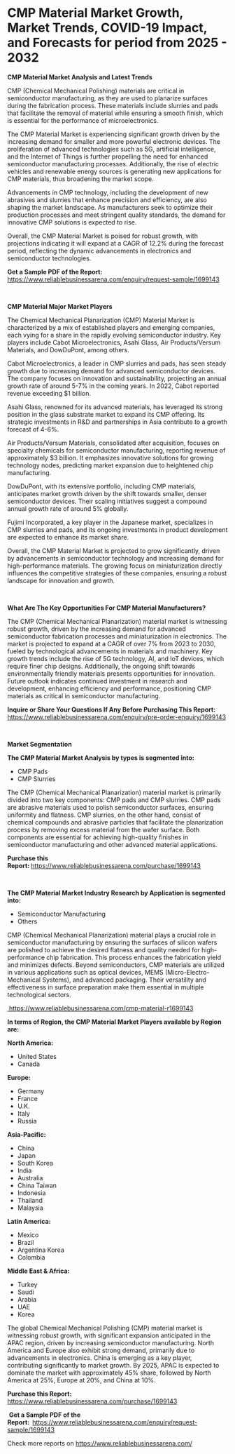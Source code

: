 <p><h1>CMP Material Market Growth, Market Trends, COVID-19 Impact, and Forecasts for period from 2025 - 2032</h1></p><p><strong>CMP Material Market Analysis and Latest Trends</strong></p>
<p><p>CMP (Chemical Mechanical Polishing) materials are critical in semiconductor manufacturing, as they are used to planarize surfaces during the fabrication process. These materials include slurries and pads that facilitate the removal of material while ensuring a smooth finish, which is essential for the performance of microelectronics.</p><p>The CMP Material Market is experiencing significant growth driven by the increasing demand for smaller and more powerful electronic devices. The proliferation of advanced technologies such as 5G, artificial intelligence, and the Internet of Things is further propelling the need for enhanced semiconductor manufacturing processes. Additionally, the rise of electric vehicles and renewable energy sources is generating new applications for CMP materials, thus broadening the market scope.</p><p>Advancements in CMP technology, including the development of new abrasives and slurries that enhance precision and efficiency, are also shaping the market landscape. As manufacturers seek to optimize their production processes and meet stringent quality standards, the demand for innovative CMP solutions is expected to rise.</p><p>Overall, the CMP Material Market is poised for robust growth, with projections indicating it will expand at a CAGR of 12.2% during the forecast period, reflecting the dynamic advancements in electronics and semiconductor technologies.</p></p>
<p><strong>Get a Sample PDF of the Report:&nbsp;</strong> <a href="https://www.reliablebusinessarena.com/enquiry/request-sample/1699143?utm_campaign=1891&utm_medium=2&utm_source=Github&utm_content=ia&utm_term=09012025&utm_id=cmp-material">https://www.reliablebusinessarena.com/enquiry/request-sample/1699143</a></p>
<p>&nbsp;</p>
<p><strong>CMP Material Major Market Players</strong></p>
<p><p>The Chemical Mechanical Planarization (CMP) Material Market is characterized by a mix of established players and emerging companies, each vying for a share in the rapidly evolving semiconductor industry. Key players include Cabot Microelectronics, Asahi Glass, Air Products/Versum Materials, and DowDuPont, among others. </p><p>Cabot Microelectronics, a leader in CMP slurries and pads, has seen steady growth due to increasing demand for advanced semiconductor devices. The company focuses on innovation and sustainability, projecting an annual growth rate of around 5-7% in the coming years. In 2022, Cabot reported revenue exceeding $1 billion.</p><p>Asahi Glass, renowned for its advanced materials, has leveraged its strong position in the glass substrate market to expand its CMP offering. Its strategic investments in R&D and partnerships in Asia contribute to a growth forecast of 4-6%.</p><p>Air Products/Versum Materials, consolidated after acquisition, focuses on specialty chemicals for semiconductor manufacturing, reporting revenue of approximately $3 billion. It emphasizes innovative solutions for growing technology nodes, predicting market expansion due to heightened chip manufacturing.</p><p>DowDuPont, with its extensive portfolio, including CMP materials, anticipates market growth driven by the shift towards smaller, denser semiconductor devices. Their scaling initiatives suggest a compound annual growth rate of around 5% globally.</p><p>Fujimi Incorporated, a key player in the Japanese market, specializes in CMP slurries and pads, and its ongoing investments in product development are expected to enhance its market share.</p><p>Overall, the CMP Material Market is projected to grow significantly, driven by advancements in semiconductor technology and increasing demand for high-performance materials. The growing focus on miniaturization directly influences the competitive strategies of these companies, ensuring a robust landscape for innovation and growth.</p></p>
<p>&nbsp;</p>
<p><strong>What Are The Key Opportunities For CMP Material Manufacturers?</strong></p>
<p><p>The CMP (Chemical Mechanical Planarization) material market is witnessing robust growth, driven by the increasing demand for advanced semiconductor fabrication processes and miniaturization in electronics. The market is projected to expand at a CAGR of over 7% from 2023 to 2030, fueled by technological advancements in materials and machinery. Key growth trends include the rise of 5G technology, AI, and IoT devices, which require finer chip designs. Additionally, the ongoing shift towards environmentally friendly materials presents opportunities for innovation. Future outlook indicates continued investment in research and development, enhancing efficiency and performance, positioning CMP materials as critical in semiconductor manufacturing.</p></p>
<p><strong>Inquire or Share Your Questions If Any Before Purchasing This Report:</strong> <a href="https://www.reliablebusinessarena.com/enquiry/pre-order-enquiry/1699143?utm_campaign=1891&utm_medium=2&utm_source=Github&utm_content=ia&utm_term=09012025&utm_id=cmp-material">https://www.reliablebusinessarena.com/enquiry/pre-order-enquiry/1699143</a></p>
<p>&nbsp;</p>
<p><strong>Market Segmentation</strong></p>
<p><strong>The CMP Material Market Analysis by types is segmented into:</strong></p>
<p><ul><li>CMP Pads</li><li>CMP Slurries</li></ul></p>
<p><p>The CMP (Chemical Mechanical Planarization) material market is primarily divided into two key components: CMP pads and CMP slurries. CMP pads are abrasive materials used to polish semiconductor surfaces, ensuring uniformity and flatness. CMP slurries, on the other hand, consist of chemical compounds and abrasive particles that facilitate the planarization process by removing excess material from the wafer surface. Both components are essential for achieving high-quality finishes in semiconductor manufacturing and other advanced material applications.</p></p>
<p><strong>Purchase this Report:&nbsp;</strong><a href="https://www.reliablebusinessarena.com/purchase/1699143?utm_campaign=1891&utm_medium=2&utm_source=Github&utm_content=ia&utm_term=09012025&utm_id=cmp-material">https://www.reliablebusinessarena.com/purchase/1699143</a></p>
<p>&nbsp;</p>
<p><strong>The CMP Material Market Industry Research by Application is segmented into:</strong></p>
<p><ul><li>Semiconductor Manufacturing</li><li>Others</li></ul></p>
<p><p>CMP (Chemical Mechanical Planarization) material plays a crucial role in semiconductor manufacturing by ensuring the surfaces of silicon wafers are polished to achieve the desired flatness and quality needed for high-performance chip fabrication. This process enhances the fabrication yield and minimizes defects. Beyond semiconductors, CMP materials are utilized in various applications such as optical devices, MEMS (Micro-Electro-Mechanical Systems), and advanced packaging. Their versatility and effectiveness in surface preparation make them essential in multiple technological sectors.</p></p>
<p><a href="https://www.reliablebusinessarena.com/cmp-material-r1699143?utm_campaign=1891&utm_medium=2&utm_source=Github&utm_content=ia&utm_term=09012025&utm_id=cmp-material">&nbsp;https://www.reliablebusinessarena.com/cmp-material-r1699143</a></p>
<p><strong>In terms of Region, the CMP Material Market Players available by Region are:</strong></p>
<p>
    <p> <strong> North America: </strong>
        <ul>
            <li>United States</li>
            <li>Canada</li>
        </ul>
        </p> 
    <p> <strong> Europe: </strong>
        <ul>
            <li>Germany</li>
            <li>France</li>
            <li>U.K.</li>
            <li>Italy</li>
            <li>Russia</li>
        </ul>
        </p> 
    <p> <strong> Asia-Pacific: </strong>
        <ul>
            <li>China</li>
            <li>Japan</li>
            <li>South Korea</li>
            <li>India</li>
            <li>Australia</li>
            <li>China Taiwan</li>
            <li>Indonesia</li>
            <li>Thailand</li>
            <li>Malaysia</li>
        </ul>
        </p> 
    <p> <strong> Latin America: </strong>
        <ul>
            <li>Mexico</li>
            <li>Brazil</li>
            <li>Argentina Korea</li>
            <li>Colombia</li>
        </ul>
        </p> 
    <p> <strong> Middle East & Africa: </strong>
        <ul>
            <li>Turkey</li>
            <li>Saudi</li>
            <li>Arabia</li>
            <li>UAE</li>
            <li>Korea</li>
        </ul>
    </p>
    </p>
<p><p>The global Chemical Mechanical Polishing (CMP) material market is witnessing robust growth, with significant expansion anticipated in the APAC region, driven by increasing semiconductor manufacturing. North America and Europe also exhibit strong demand, primarily due to advancements in electronics. China is emerging as a key player, contributing significantly to market growth. By 2025, APAC is expected to dominate the market with approximately 45% share, followed by North America at 25%, Europe at 20%, and China at 10%.</p></p>
<p><strong>Purchase this Report: </strong><a href="https://www.reliablebusinessarena.com/purchase/1699143?utm_campaign=1891&utm_medium=2&utm_source=Github&utm_content=ia&utm_term=09012025&utm_id=cmp-material">https://www.reliablebusinessarena.com/purchase/1699143</a></p>
<p>&nbsp;<strong>Get a Sample PDF of the Report:&nbsp;&nbsp;</strong><a href="https://www.reliablebusinessarena.com/enquiry/request-sample/1699143?utm_campaign=1891&utm_medium=2&utm_source=Github&utm_content=ia&utm_term=09012025&utm_id=cmp-material">https://www.reliablebusinessarena.com/enquiry/request-sample/1699143</a></p>
<p><strong></strong></p>
<p>Check more reports on <a href="https://www.reliablebusinessarena.com/?utm_campaign=1891&utm_medium=2&utm_source=Github&utm_content=ia&utm_term=09012025&utm_id=cmp-material">https://www.reliablebusinessarena.com/</a></p>